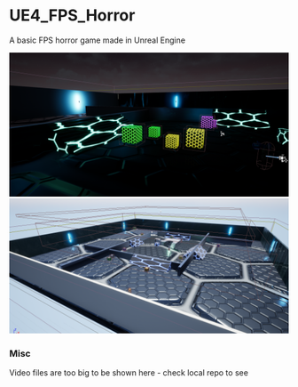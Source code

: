 # UE4_FPS_Horror

A basic FPS horror game made in Unreal Engine

![](./FPSTutMedia/FPSTutPic.png)
![](./FPSTutMedia/fpstut2.png)

### Misc

Video files are too big to be shown here - check local repo to see
